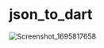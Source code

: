 # json_to_dart


![Screenshot_1695817658](https://github.com/Pradipjadav05/json_to_dart/assets/77873775/83c41558-cbfd-454a-9aa1-d6d85b6daf73)
